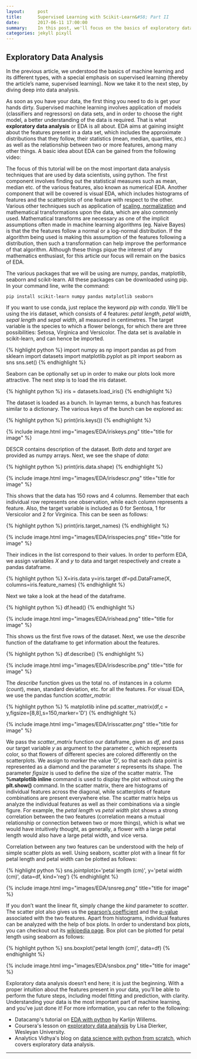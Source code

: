 ```yaml
---
layout:     post
title:      Supervised Learning with Scikit-Learn&#58; Part II
date:       2017-06-11 17:00:00
summary:    In this post, we'll focus on the basics of exploratory data analysis
categories: jekyll pixyll
---
```


## Exploratory Data Analysis

In the previous article, we understood the basics of machine learning and its different types, with a special emphasis on supervised learning (thereby the article’s name, supervised learning). Now we take it to the next step, by diving deep into data analysis.
 
As soon as you have your data, the first thing you need to do is get your hands dirty. Supervised machine learning involves application of models (classifiers and regressors) on data sets, and in order to choose the right model, a better understanding of the data is required.
That is what **exploratory data analysis** or EDA is all about. EDA aims at gaining insight about the features present in a data set, which includes the approximate distributions that they follow, their statistics (mean, median, quartiles, etc.) as well as the relationship between two or more features, among many other things. A basic idea about EDA can be gained from the following video&#58;

<div style="position:relative; padding: 0px;"><iframe src="https://www.youtube.com/embed/fPkIFa9uZ9A?ecver=2" width="640" height="360" frameborder="0" style="position:absolute;width:100%;height:100%;left:50%" allowfullscreen></iframe></div>

The focus of this tutorial will be on the most important data analysis techniques that are used by data scientists, using python. The first component involves finding out the statistical measures such as mean, median etc. of the various features, also known as numerical EDA. Another component that will be covered is visual EDA, which includes histograms of features and the scatterplots of one feature with respect to the other. Various other techniques such as application of [scaling, normalization](http://www.datasciencecentral.com/profiles/blogs/feature-scaling-and-normalization) and mathematical transformations upon the data, which are also commonly used. Mathematical transforms are necessary as one of the implicit assumptions often made in machine learning algorithms (eg. Naive Bayes) is that the the features follow a normal or a log-normal distribution. If the algorithm being used is making this assumption of the features following a distribution, then such a transformation can help improve the performance of that algorithm. Although these things pique the interest of any mathematics enthusiast, for this article our focus will remain on the basics of EDA.

The various packages that we will be using are numpy, pandas, matplotlib, seaborn and scikit-learn. All these packages can be downloaded using pip. In your command line, write the command&#58;

```shell
pip install scikit-learn numpy pandas matplotlib seaborn
```

If you want to use conda, just replace the keyword *pip* with *conda*. We’ll be using the iris dataset, which consists of 4 features: *petal length*, *petal width*, *sepal length* and *sepal width*, all measured in centimetres. The target variable is the species to which a flower belongs, for which there are three possibilities: Setosa, Virginica and Versicolor. The data set is available in scikit-learn, and can hence be imported.

{% highlight python %}
import numpy as np
import pandas as pd
from sklearn import datasets
import matplotlib.pyplot as plt
import seaborn as sns
sns.set()
{% endhighlight %}

Seaborn can be optionally set up in order to make our plots look more attractive. The next step is to load the iris dataset.

{% highlight python %}
iris = datasets.load_iris()
{% endhighlight %}

The dataset is loaded as a bunch. In layman terms, a bunch has features similar to a dictionary. The various keys of the bunch can be explored as:

{% highlight python %}
print(iris.keys())
{% endhighlight %}

{% include image.html img="images/EDA/iriskeys.png" title="title for image" %}

DESCR contains description of the dataset. Both *data* and *target* are provided as numpy arrays. Next, we see the shape of *data*:

{% highlight python %}
print(iris.data.shape)
{% endhighlight %}

{% include image.html img="images/EDA/irisdescr.png" title="title for image" %}

This shows that the data has 150 rows and 4 columns. Remember that each individual row represents one observation, while each column represents a feature. Also, the target variable is included as 0 for Sentosa, 1 for Versicolor and 2 for Virginica. This can be seen as follows:

{% highlight python %}
print(iris.target_names)
{% endhighlight %}

{% include image.html img="images/EDA/irisspecies.png" title="title for image" %}

Their indices in the list correspond to their values. In order to perform EDA, we assign variables *X* and *y* to data and target respectively and create a pandas dataframe.

{% highlight python %}
X=iris.data
y=iris.target
df=pd.DataFrame(X, columns=iris.feature_names)
{% endhighlight %}

Next we take a look at the head of the dataframe.

{% highlight python %}
df.head()
{% endhighlight %}

{% include image.html img="images/EDA/irishead.png" title="title for image" %}

This shows us the first five rows of the dataset. Next, we use the *describe* function of the dataframe to get information about the features.

{% highlight python %}
df.describe()
{% endhighlight %}

{% include image.html img="images/EDA/irisdescribe.png" title="title for image" %}

The *describe* function gives us the total no. of instances in a column (*count*), mean, standard deviation, etc. for all the features. For visual EDA, we use the pandas function *scatter_matrix*:

{% highlight python %}
% matplotlib inline
pd.scatter_matrix(df,c = y,figsize=[8,8],s=150,marker='D')
{% endhighlight %}

{% include image.html img="images/EDA/irisscatter.png" title="title for image" %}

We pass the *scatter_matrix* function our dataframe, given as *df*, and pass our target variable *y* as argument to the parameter *c*, which represents color, so that flowers of different species are colored differently on the scatterplots. We assign to *marker* the value ‘D’, so that each data point is represented as a diamond and the parameter *s* represents its shape. The parameter *figsize* is used to define the size of the scatter matrix.
The **%matplotlib inline** command is used to display the plot without using the **plt.show()** command. In the scatter matrix, there are histograms of individual features across the diagonal, while scatterplots of feature combinations are present everywhere else. The scatter matrix helps us analyze the individual features as well as their combinations via a single figure. For example, the *petal length* vs *petal width* plot shows a strong correlation between the two features (correlation means a mutual relationship or connection between two or more things), which is what we would have intuitively thought, as generally, a flower with a large petal length would also have a large petal width, and vice versa.

Correlation between any two features can be understood with the help of simple scatter plots as well. Using seaborn, scatter plot with a linear fit for petal length and petal width can be plotted as follows:

{% highlight python %}
sns.jointplot(x='petal length (cm)', y='petal width (cm)', data=df, kind='reg')
{% endhighlight %}

{% include image.html img="images/EDA/snsreg.png" title="title for image" %}

If you don’t want the linear fit, simply change the *kind* parameter to *scatter*. The scatter plot also gives us the [pearson’s coefficient](https://en.wikipedia.org/wiki/Pearson_correlation_coefficient) and the [p-value](http://www.dummies.com/education/math/statistics/what-a-p-value-tells-you-about-statistical-data/) associated with the two features. Apart from histograms, individual features can be analyzed with the help of box plots. In order to understand box plots, you can checkout out its [wikipedia page](https://en.wikipedia.org/wiki/Box_plot). Box plot can be plotted for petal length using seaborn as follows:

{% highlight python %}
sns.boxplot('petal length (cm)', data=df)
{% endhighlight %}

{% include image.html img="images/EDA/snsbox.png" title="title for image" %}

Exploratory data analysis doesn’t end here; it is just the beginning. With a proper intuition about the features present in your data, you’ll be able to perform the future steps, including model fitting and prediction, with clarity. Understanding your data is the most important part of machine learning, and you’ve just done it! For more information, you can refer to the following:

* Datacamp's tutorial on [EDA with python](https://www.datacamp.com/community/tutorials/exploratory-data-analysis-python#gs.bTZb=Fs) by Karlijn Willems.
* Coursera's lesson on [exploratory data analysis](https://www.coursera.org/learn/data-visualization/lecture/lGEmQ/python-lesson-1-defining-exploratory-data-analysis) by Lisa Dierker, Wesleyan University.
* Analytics Vidhya's blog on [data science with python from scratch](https://www.analyticsvidhya.com/blog/2016/01/complete-tutorial-learn-data-science-python-scratch-2/), which covers exploratory data analysis.

---